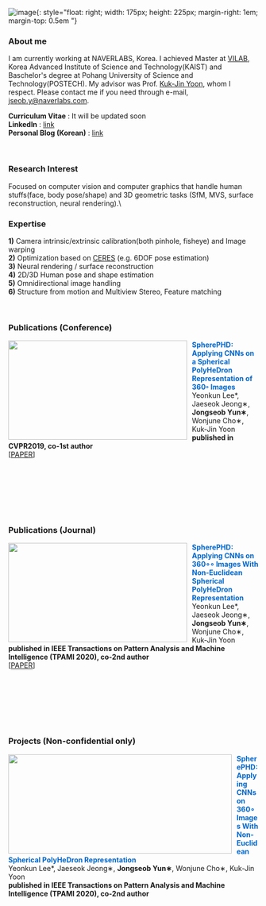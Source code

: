 ![image](./images/dummy.jpg){: style="float: right; width: 175px; height: 225px; margin-right: 1em; margin-top: 0.5em "}

### About me
I am currently working at NAVERLABS, Korea. I achieved Master at [VILAB](http://vi.kaist.ac.kr/), Korea Advanced Institute of Science and Technology(KAIST) and Baschelor's degree at Pohang University of Science and Technology(POSTECH). My advisor was Prof. [Kuk-Jin Yoon](https://scholar.google.ca/citations?user=1NvBj_gAAAAJ&hl=en), whom I respect. Please contact me if you need through e-mail, jseob.y@naverlabs.com.

**Curriculum Vitae** : It will be updated soon \
**LinkedIn** : [link](https://www.linkedin.com/in/%EC%A2%85%EC%84%AD-%EC%9C%A4-5b4193260/) \
**Personal Blog (Korean)** : [link](https://jseobyun.tistory.com) 

<br>

### Research Interest
Focused on computer vision and computer graphics that handle human stuffs(face, body pose/shape) and 3D geometric tasks (SfM, MVS, surface reconstruction, neural rendering).\

### Expertise

**1)** Camera intrinsic/extrinsic calibration(both pinhole, fisheye) and Image warping\
**2)** Optimization based on [CERES](https://github.com/ceres-solver/ceres-solver) (e.g. 6DOF pose estimation)\
**3)** Neural rendering / surface reconstruction \
**4)** 2D/3D Human pose and shape estimation\
**5)** Omnidirectional image handling \
**6)** Structure from motion and Multiview Stereo, Feature matching 

<br>

### Publications (Conference)
<!--SpherePHD-->
<p>
<img src="images/dummy.jpg" align="left" style="width:360px; height:200px; margin-right:10px;  vertical-align=middle;">
<div style="margin-bottom:60px;">
<b><font color="0066CC"> SpherePHD: Applying CNNs on a Spherical PolyHeDron Representation of 360◦ Images
 </font></b>
<br>
Yeonkun Lee*, Jaeseok Jeong∗, <b>Jongseob Yun∗</b>, Wonjune Cho∗, Kuk-Jin Yoon
<br>
<b>published in CVPR2019, co-1st author</b>
<br>
[<a href="https://openaccess.thecvf.com/content_CVPR_2019/papers/Lee_SpherePHD_Applying_CNNs_on_a_Spherical_PolyHeDron_Representation_of_360deg_CVPR_2019_paper.pdf">PAPER</a>]
</div>
</p>
<br>
<br>
<br>

### Publications (Journal)
<!--SpherePHD TPAMI-->
<p>
<img src="images/dummy.jpg" align="left" style="width:360px; height:200px; margin-right:10px;  vertical-align=middle;">
<div style="margin-bottom:60px;">
<b><font color="0066CC"> SpherePHD: Applying CNNs on 360∘∘ Images With Non-Euclidean Spherical PolyHeDron Representation
 </font></b>
<br>
Yeonkun Lee*, Jaeseok Jeong∗, <b>Jongseob Yun∗</b>, Wonjune Cho∗, Kuk-Jin Yoon
<br>
<b>published in  IEEE Transactions on Pattern Analysis and Machine Intelligence (TPAMI 2020), co-2nd author</b>
<br>
[<a href="https://ieeexplore.ieee.org/document/9099466">PAPER</a>]
</div>
</p>
<br>
<br>
<br>

### Projects (Non-confidential only)
<!--2D human-->
<p>
<img src="images/dummy.jpg" align="left" style="width:450px; height:200px; margin-right:10px;  vertical-align=middle;">
<div style="margin-bottom:60px;">
<b><font color="0066CC"> SpherePHD: Applying CNNs on 360∘ Images With Non-Euclidean Spherical PolyHeDron Representation
 </font></b>
<br>
Yeonkun Lee*, Jaeseok Jeong∗, <b>Jongseob Yun∗</b>, Wonjune Cho∗, Kuk-Jin Yoon
<br>
<b>published in  IEEE Transactions on Pattern Analysis and Machine Intelligence (TPAMI 2020), co-2nd author</b>
<br>

</div>
</p>
<br>
<br>
<br>